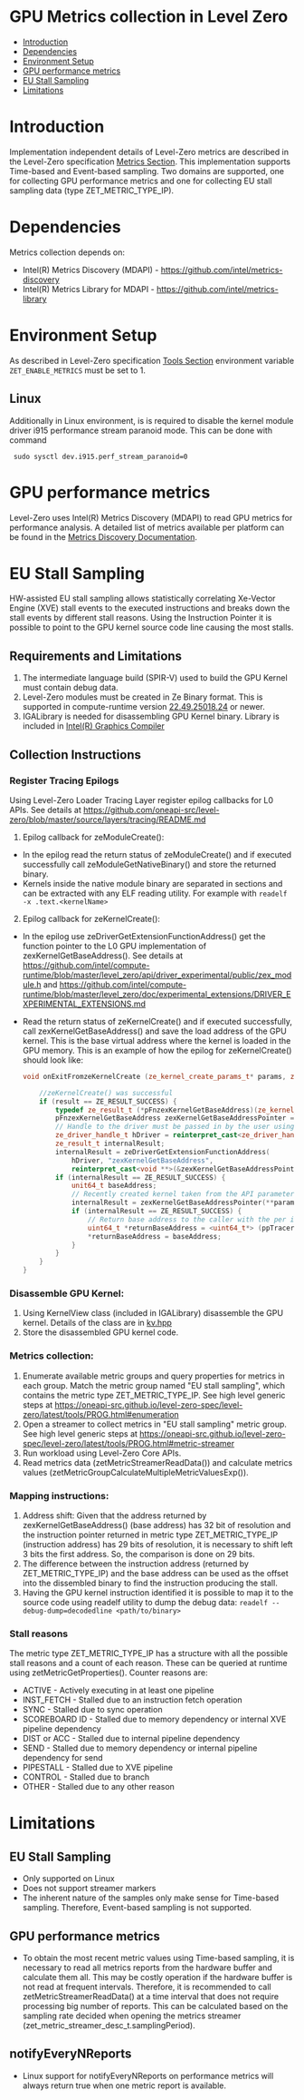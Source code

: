 <!---

Copyright (C) 2023 Intel Corporation

SPDX-License-Identifier: MIT

-->

# GPU Metrics collection in Level Zero

* [Introduction](#Introduction)
* [Dependencies](#Dependencies)
* [Environment Setup](#Environment-Setup)
* [GPU performance metrics](#GPU-Performance-Metrics)
* [EU Stall Sampling](#EU-Stall-Sampling)
* [Limitations](#Limitations)


# Introduction

Implementation independent details of Level-Zero metrics are described in the Level-Zero specification [Metrics Section](https://oneapi-src.github.io/level-zero-spec/level-zero/latest/tools/PROG.html#metrics). This implementation supports Time-based and Event-based sampling. Two domains are supported, one for collecting GPU performance metrics and one for collecting EU stall sampling data (type ZET_METRIC_TYPE_IP).

# Dependencies

Metrics collection depends on:

* Intel(R) Metrics Discovery (MDAPI) - https://github.com/intel/metrics-discovery
* Intel(R) Metrics Library for MDAPI - https://github.com/intel/metrics-library

# Environment Setup

As described in Level-Zero specification [Tools Section](https://oneapi-src.github.io/level-zero-spec/level-zero/latest/tools/PROG.html#environment-variables) environment variable `ZET_ENABLE_METRICS` must be set to 1.

## Linux
Additionally in Linux environment, is is required to disable the kernel module driver i915 performance stream paranoid mode. This can be done with command

```
 sudo sysctl dev.i915.perf_stream_paranoid=0
```

# GPU performance metrics
Level-Zero uses Intel(R) Metrics Discovery (MDAPI) to read GPU metrics for performance analysis. A detailed list of metrics available per platform can be found in the [Metrics Discovery Documentation](https://github.com/intel/metrics-discovery/tree/master/docs).  

# EU Stall Sampling 
HW-assisted EU stall sampling allows statistically correlating Xe-Vector Engine (XVE) stall events to the executed instructions and breaks down the stall events by different stall reasons. Using the Instruction Pointer it is possible to point to the GPU kernel source code line causing the most stalls. 

## Requirements and Limitations
1.	The intermediate language build (SPIR-V) used to build the GPU Kernel must contain debug data. 
2.	Level-Zero modules must be created in Ze Binary format. This is supported in compute-runtime version [22.49.25018.24](https://github.com/intel/compute-runtime/releases) or newer.  
3.	IGALibrary is needed for disassembling GPU Kernel binary. Library is included in [Intel(R) Graphics Compiler](https://github.com/intel/intel-graphics-compiler)

## Collection Instructions
### Register Tracing Epilogs
Using Level-Zero Loader Tracing Layer register epilog callbacks for L0 APIs. See details at https://github.com/oneapi-src/level-zero/blob/master/source/layers/tracing/README.md 
1.	Epilog callback for zeModuleCreate(): 
- In the epilog read the return status of zeModuleCreate() and if executed successfully call zeModuleGetNativeBinary() and store the returned binary. 
- Kernels inside the native module binary are separated in sections and can be extracted with any ELF reading utility. For example with  ```readelf -x .text.<kernelName>```
2.	Epilog callback for zeKernelCreate(): 
- In the epilog use zeDriverGetExtensionFunctionAddress() get the function pointer to the L0 GPU implementation of zexKernelGetBaseAddress().  See details at https://github.com/intel/compute-runtime/blob/master/level_zero/api/driver_experimental/public/zex_module.h and https://github.com/intel/compute-runtime/blob/master/level_zero/doc/experimental_extensions/DRIVER_EXPERIMENTAL_EXTENSIONS.md
- Read the return status of zeKernelCreate() and if executed successfully, call zexKernelGetBaseAddress() and save the load address of the GPU kernel. This is the base virtual address where the kernel is loaded in the GPU memory. This is an example of how the epilog for zeKernelCreate() should look like:

    ```cpp
    void onExitFromzeKernelCreate (ze_kernel_create_params_t* params, ze_result_t result, void* pTracerUserData, void** ppTracerInstanceUserData){

        //zeKernelCreate() was successful
        if (result == ZE_RESULT_SUCCESS) {
            typedef ze_result_t (*pFnzexKernelGetBaseAddress)(ze_kernel_handle_t hKernel, uint64_t *baseAddress);
            pFnzexKernelGetBaseAddress zexKernelGetBaseAddressPointer = nullptr;
            // Handle to the driver must be passed in by the user using tracing pointers
            ze_driver_handle_t hDriver = reinterpret_cast<ze_driver_handle_t> (pTracerUserData);
            ze_result_t internalResult;
            internalResult = zeDriverGetExtensionFunctionAddress(
                hDriver, "zexKernelGetBaseAddress",
                reinterpret_cast<void **>(&zexKernelGetBaseAddressPointer));
            if (internalResult == ZE_RESULT_SUCCESS) {
                unit64_t baseAddress;
                // Recently created kernel taken from the API parameters
                internalResult = zexKernelGetBaseAddressPointer(**params->pphkernel, &baseAddress);
                if (internalResult == ZE_RESULT_SUCCESS) {
                    // Return base address to the caller with the per instance tracing data
                    uint64_t *returnBaseAddress = <uint64_t*> (ppTracerInstanceUserData);
                    *returnBaseAddress = baseAddress;
                }
            }
        }
    }
    ```


### Disassemble GPU Kernel:
1.	Using KernelView class (included in IGALibrary) disassemble the GPU kernel. Details of the class are in [kv.hpp](https://github.com/intel/intel-graphics-compiler)
2.	Store the disassembled GPU kernel code. 

### Metrics collection:
1.	Enumerate available metric groups and query properties for metrics in each group. Match the metric group named "EU stall sampling", which contains the metric type ZET_METRIC_TYPE_IP. See high level generic steps at https://oneapi-src.github.io/level-zero-spec/level-zero/latest/tools/PROG.html#enumeration
2.	Open a streamer to collect metrics in "EU stall sampling" metric group.   See high level generic steps at  https://oneapi-src.github.io/level-zero-spec/level-zero/latest/tools/PROG.html#metric-streamer 
3.	Run workload using Level-Zero Core APIs. 
4.	Read metrics data (zetMetricStreamerReadData()) and calculate metrics values  (zetMetricGroupCalculateMultipleMetricValuesExp()).

### Mapping instructions:
1.	Address shift: Given that the address returned by zexKernelGetBaseAddress() (base address) has 32 bit of resolution and the instruction pointer returned in metric type ZET_METRIC_TYPE_IP (instruction address) has 29 bits of resolution, it is necessary to shift left 3 bits the first address. So, the comparison is done on 29 bits. 
2.	The difference between the instruction address (returned by ZET_METRIC_TYPE_IP) and the base address can be used as the offset into the dissembled binary to find the instruction producing the stall. 
3.	Having the GPU kernel instruction identified it is possible to map it to the source code using readelf utility to dump the debug data: ``` readelf --debug-dump=decodedline <path/to/binary> ```

### Stall reasons
The metric type ZET_METRIC_TYPE_IP has a structure with all the possible stall reasons and a count of each reason. These can be queried at runtime using zetMetricGetProperties(). Counter reasons are:

- ACTIVE - Actively executing in at least one pipeline
- INST_FETCH - Stalled due to an instruction fetch operation
- SYNC - Stalled due to sync operation 
- SCOREBOARD ID - Stalled due to memory dependency or internal XVE pipeline dependency
- DIST or ACC - Stalled due to internal pipeline dependency
- SEND - Stalled due to memory dependency or internal pipeline dependency for send
- PIPESTALL - Stalled due to XVE pipeline
- CONTROL - Stalled due to branch
- OTHER - Stalled due to any other reason


# Limitations

## EU Stall Sampling 
* Only supported on Linux
* Does not support streamer markers
* The inherent nature of the samples only make sense for Time-based sampling. Therefore, Event-based sampling is not supported. 

## GPU performance metrics
* To obtain the most recent metric values using Time-based sampling, it is necessary to read all metrics reports from the hardware buffer and calculate them all. This may be costly operation if the hardware buffer is not read at frequent intervals. Therefore, it is recommended to call zetMetricStreamerReadData() at a time interval that does not require processing big number of reports. This can be calculated based on the sampling rate decided when opening the metrics streamer (zet_metric_streamer_desc_t.samplingPeriod).

## notifyEveryNReports
* Linux support for notifyEveryNReports on performance metrics will always return true when one metric report is available.
